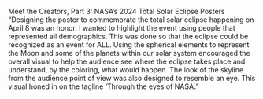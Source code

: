 Meet the Creators, Part 3: NASA’s 2024 Total Solar Eclipse Posters 
 “Designing the poster to commemorate the total solar eclipse happening on April 8 was an honor. I wanted to highlight the event using people that represented all demographics. This was done so that the eclipse could be recognized as an event for ALL. Using the spherical elements to represent the Moon and some of the planets within our solar system encouraged the overall visual to help the audience see where the eclipse takes place and understand, by the coloring, what would happen. The look of the skyline from the audience point of view was also designed to resemble an eye. This visual honed in on the tagline ‘Through the eyes of NASA’.”